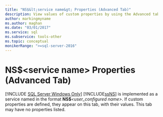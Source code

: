```yaml
---
title: "NS$&lt;service name&gt; Properties (Advanced Tab)"
description: View values of custom properties by using the Advanced tab in the Notification Services Properties dialog box in SQL Server.
author: markingmyname
ms.author: maghan
ms.date: "03/01/2017"
ms.service: sql
ms.subservice: tools-other
ms.topic: conceptual
monikerRange: ">=sql-server-2016"
---
```

# NS$&lt;service name&gt; Properties (Advanced Tab)
[!INCLUDE [SQL Server Windows Only](../../includes/applies-to-version/sql-windows-only.md)]
  [!INCLUDE[ssNS](../../includes/ssns-md.md)] is implemented as a service named in the format **NS$**_<user_configured name>_. If custom properties are defined, they appear on this tab, with their values. This tab may have no properties listed.  
  
  
